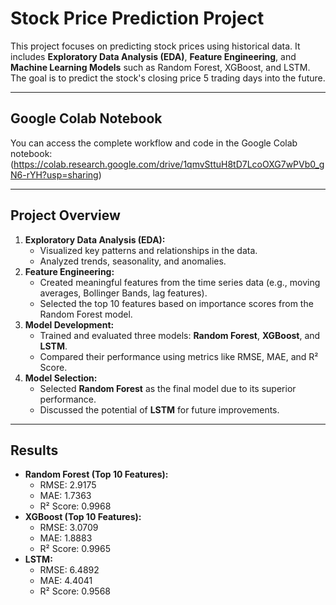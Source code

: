 # Stock Price Prediction Project

This project focuses on predicting stock prices using historical data. It includes **Exploratory Data Analysis (EDA)**, **Feature Engineering**, and **Machine Learning Models** such as Random Forest, XGBoost, and LSTM. The goal is to predict the stock's closing price 5 trading days into the future.

---

## **Google Colab Notebook**
You can access the complete workflow and code in the Google Colab notebook:
(https://colab.research.google.com/drive/1qmvSttuH8tD7LcoOXG7wPVb0_gN6-rYH?usp=sharing)

---

## **Project Overview**
1. **Exploratory Data Analysis (EDA):**
   - Visualized key patterns and relationships in the data.
   - Analyzed trends, seasonality, and anomalies.
2. **Feature Engineering:**
   - Created meaningful features from the time series data (e.g., moving averages, Bollinger Bands, lag features).
   - Selected the top 10 features based on importance scores from the Random Forest model.
3. **Model Development:**
   - Trained and evaluated three models: **Random Forest**, **XGBoost**, and **LSTM**.
   - Compared their performance using metrics like RMSE, MAE, and R² Score.
4. **Model Selection:**
   - Selected **Random Forest** as the final model due to its superior performance.
   - Discussed the potential of **LSTM** for future improvements.

---

## **Results**
- **Random Forest (Top 10 Features):**
  - RMSE: 2.9175
  - MAE: 1.7363
  - R² Score: 0.9968
- **XGBoost (Top 10 Features):**
  - RMSE: 3.0709
  - MAE: 1.8883
  - R² Score: 0.9965
- **LSTM:**
  - RMSE: 6.4892
  - MAE: 4.4041
  - R² Score: 0.9568





